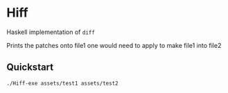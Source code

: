 # Hiff

Haskell implementation of `diff`

Prints the patches onto file1 one would need to apply to make file1 into file2

## Quickstart

```
./Hiff-exe assets/test1 assets/test2
```